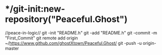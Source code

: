 */git-init:new-repository("Peaceful.Ghost")
============================================
//peace-in-logic//
git -init "README.h"
git -add "README.h"
git -commit -m "First_Commit"
git remote add origin ~/https://www.github.com/ghostXtown/Peaceful.Ghost/
git -push -u origin-master
